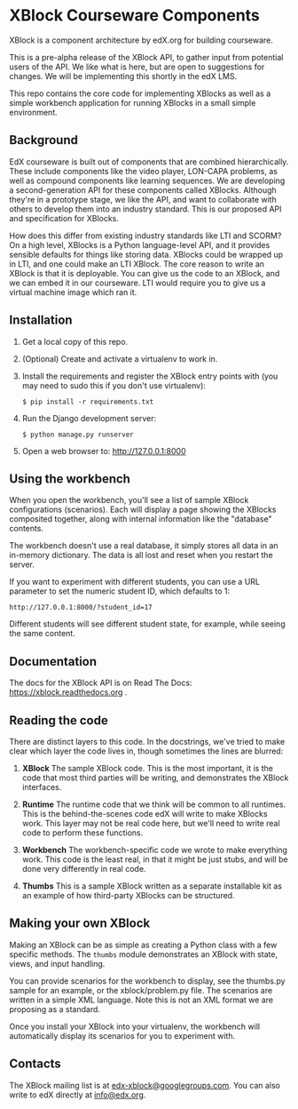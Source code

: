 XBlock Courseware Components
============================

XBlock is a component architecture by edX.org for building courseware.

This is a pre-alpha release of the XBlock API, to gather input from potential
users of the API.  We like what is here, but are open to suggestions for
changes. We will be implementing this shortly in the edX LMS.

This repo contains the core code for implementing XBlocks as well as a simple
workbench application for running XBlocks in a small simple environment.


Background
----------

EdX courseware is built out of components that are combined hierarchically.
These include components like the video player, LON-CAPA problems, as well as
compound components like learning sequences. We are developing a
second-generation API for these components called XBlocks. Although they're in
a prototype stage, we like the API, and want to collaborate with others to
develop them into an industry standard. This is our proposed API and
specification for XBlocks.

How does this differ from existing industry standards like LTI and SCORM? On a
high level, XBlocks is a Python language-level API, and it provides sensible
defaults for things like storing data. XBlocks could be wrapped up in LTI, and
one could make an LTI XBlock. The core reason to write an XBlock is that it is
deployable. You can give us the code to an XBlock, and we can embed it in our
courseware. LTI would require you to give us a virtual machine image which ran
it.


Installation
------------

1.  Get a local copy of this repo.

2.  (Optional)  Create and activate a virtualenv to work in.

3.  Install the requirements and register the XBlock entry points with (you may
    need to sudo this if you don't use virtualenv):

        $ pip install -r requirements.txt

4.  Run the Django development server:

        $ python manage.py runserver

5.  Open a web browser to: http://127.0.0.1:8000


Using the workbench
-------------------

When you open the workbench, you'll see a list of sample XBlock configurations
(scenarios).  Each will display a page showing the XBlocks composited together,
along with internal information like the "database" contents.

The workbench doesn't use a real database, it simply stores all data in an
in-memory dictionary.  The data is all lost and reset when you restart the
server.

If you want to experiment with different students, you can use a URL parameter
to set the numeric student ID, which defaults to 1:

    http://127.0.0.1:8000/?student_id=17

Different students will see different student state, for example, while seeing
the same content.


Documentation
-------------

The docs for the XBlock API is on Read The Docs:  https://xblock.readthedocs.org .



Reading the code
----------------

There are distinct layers to this code.  In the docstrings, we've tried to make
clear which layer the code lives in, though sometimes the lines are blurred:

1.  **XBlock** The sample XBlock code.  This is the most important, it is the
    code that most third parties will be writing, and demonstrates the XBlock
    interfaces.

2.  **Runtime** The runtime code that we think will be common to all runtimes.
    This is the behind-the-scenes code edX will write to make XBlocks work.
    This layer may not be real code here, but we'll need to write real code to
    perform these functions.

3.  **Workbench** The workbench-specific code we wrote to make everything work.
    This code is the least real, in that it might be just stubs, and will be
    done very differently in real code.

4.  **Thumbs** This is a sample XBlock written as a separate installable kit as
    an example of how third-party XBlocks can be structured.


Making your own XBlock
----------------------

Making an XBlock can be as simple as creating a Python class with a few
specific methods.  The ``thumbs`` module demonstrates an XBlock with state,
views, and input handling.

You can provide scenarios for the workbench to display, see the thumbs.py
sample for an example, or the xblock/problem.py file.  The scenarios are
written in a simple XML language.  Note this is not an XML format we are
proposing as a standard.

Once you install your XBlock into your virtualenv, the workbench will
automatically display its scenarios for you to experiment with.


Contacts
--------

The XBlock mailing list is at [edx-xblock@googlegroups.com](https://groups.google.com/forum/#!forum/edx-xblock). 
You can also write to edX directly at info@edx.org.
